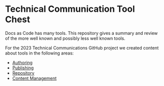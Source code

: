 # Technical Communication Tool Chest
Docs as Code has many tools. This repository gives a summary and review of the more well known and possibly less well known tools. 

For the 2023 Technical Communications GitHub project we created content about tools in the following areas:

* [Authoring](AuthoringTools/readme.md)
* [Publishing](Publishing-tools/readme.md)
* [Repository](RepositoryTools/readme.md)
* [Content Management](Content_Management_Tools/readme.md)


  
